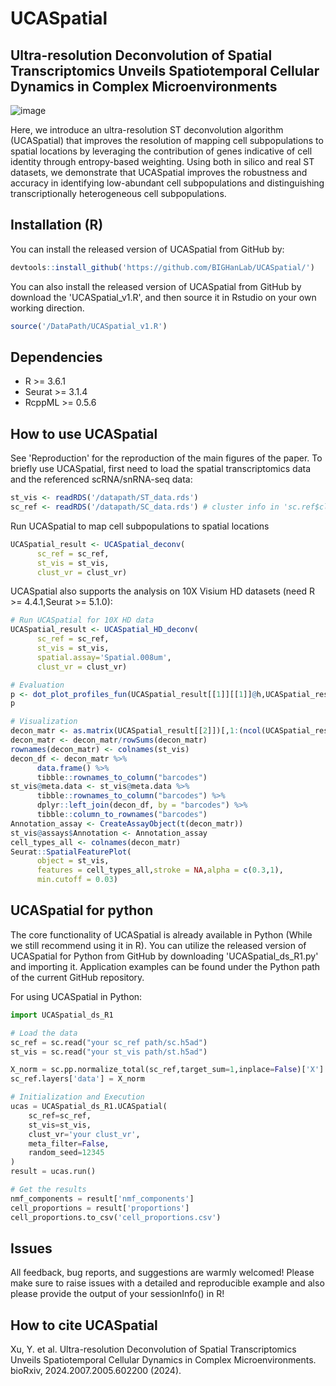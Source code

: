 # UCASpatial
## Ultra-resolution Deconvolution of Spatial Transcriptomics Unveils Spatiotemporal Cellular Dynamics in Complex Microenvironments
![image](https://github.com/BIGHanLab/UCASpatial/assets/167292686/96adbd00-41cd-49ee-a0d8-2e0fc52d33ba)

Here, we introduce an ultra-resolution ST deconvolution algorithm (UCASpatial) that improves the resolution of mapping cell subpopulations to spatial locations by leveraging the contribution of genes indicative of cell identity through entropy-based weighting. Using both in silico and real ST datasets, we demonstrate that UCASpatial improves the robustness and accuracy in identifying low-abundant cell subpopulations and distinguishing transcriptionally heterogeneous cell subpopulations. 

## Installation (R)
You can install the released version of UCASpatial from GitHub by:
```R
devtools::install_github('https://github.com/BIGHanLab/UCASpatial/')
```
You can also install the released version of UCASpatial from GitHub by download the 'UCASpatial_v1.R', and then source it in Rstudio on your own working direction.
```R
source('/DataPath/UCASpatial_v1.R')
```
## Dependencies
* R >= 3.6.1
* Seurat >= 3.1.4
* RcppML >= 0.5.6
## How to use UCASpatial
See 'Reproduction' for the reproduction of the main figures of the paper.
To briefly use UCASpatial, first need to load the spatial transcriptomics data and the referenced scRNA/snRNA-seq data:
```R
st_vis <- readRDS('/datapath/ST_data.rds')
sc_ref <- readRDS('/datapath/SC_data.rds') # cluster info in 'sc.ref$clust_vr'
```
Run UCASpatial to map cell subpopulations to spatial locations
```R
UCASpatial_result <- UCASpatial_deconv(
      sc_ref = sc_ref,
      st_vis = st_vis,
      clust_vr = clust_vr)
```
UCASpatial also supports the analysis on 10X Visium HD datasets (need R >= 4.4.1,Seurat >= 5.1.0):
```R
# Run UCASpatial for 10X HD data
UCASpatial_result <- UCASpatial_HD_deconv(
      sc_ref = sc_ref,
      st_vis = st_vis,
      spatial.assay='Spatial.008um',
      clust_vr = clust_vr)
```

```R
# Evaluation
p <- dot_plot_profiles_fun(UCASpatial_result[[1]][[1]]@h,UCASpatial_result[[1]][[2]])[2]
p
```
```R
# Visualization
decon_matr <- as.matrix(UCASpatial_result[[2]])[,1:(ncol(UCASpatial_result[[2]])-1)]
decon_matr <- decon_matr/rowSums(decon_matr)
rownames(decon_matr) <- colnames(st_vis)
decon_df <- decon_matr %>%
      data.frame() %>%
      tibble::rownames_to_column("barcodes")
st_vis@meta.data <- st_vis@meta.data %>%
      tibble::rownames_to_column("barcodes") %>%
      dplyr::left_join(decon_df, by = "barcodes") %>%
      tibble::column_to_rownames("barcodes")
Annotation_assay <- CreateAssayObject(t(decon_matr))
st_vis@assays$Annotation <- Annotation_assay
cell_types_all <- colnames(decon_matr)
Seurat::SpatialFeaturePlot(
      object = st_vis,
      features = cell_types_all,stroke = NA,alpha = c(0.3,1),
      min.cutoff = 0.03)
```
## UCASpatial for python
The core functionality of UCASpatial is already available in Python (While we still recommend using it in R).
You can utilize the released version of UCASpatial for Python from GitHub by downloading 'UCASpatial_ds_R1.py' and importing it. Application examples can be found under the Python path of the current GitHub repository.

For using UCASpatial in Python:
```python
import UCASpatial_ds_R1

# Load the data
sc_ref = sc.read("your sc_ref path/sc.h5ad")
st_vis = sc.read("your st_vis path/st.h5ad")

X_norm = sc.pp.normalize_total(sc_ref,target_sum=1,inplace=False)['X']
sc_ref.layers['data'] = X_norm

# Initialization and Execution
ucas = UCASpatial_ds_R1.UCASpatial(
    sc_ref=sc_ref,
    st_vis=st_vis,
    clust_vr='your clust_vr',
    meta_filter=False,
    random_seed=12345
)
result = ucas.run()

# Get the results
nmf_components = result['nmf_components']
cell_proportions = result['proportions']
cell_proportions.to_csv('cell_proportions.csv')
```

## Issues
All feedback, bug reports, and suggestions are warmly welcomed! Please make sure to raise issues with a detailed and reproducible example and also please provide the output of your sessionInfo() in R!

## How to cite UCASpatial
Xu, Y. et al. Ultra-resolution Deconvolution of Spatial Transcriptomics Unveils Spatiotemporal Cellular Dynamics in Complex Microenvironments. bioRxiv, 2024.2007.2005.602200 (2024).


